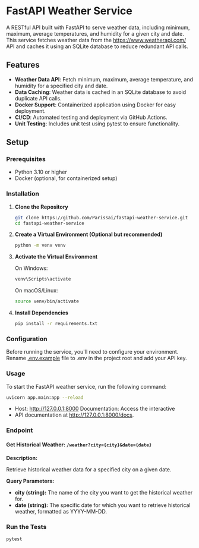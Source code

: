 # FastAPI Weather Service

A RESTful API built with FastAPI to serve weather data, including minimum, maximum, average temperatures, and humidity for a given city and date. This service fetches weather data from the https://www.weatherapi.com/ API and caches it using an SQLite database to reduce redundant API calls.

## Features

- **Weather Data API**: Fetch minimum, maximum, average temperature, and humidity for a specified city and date.
- **Data Caching**: Weather data is cached in an SQLite database to avoid duplicate API calls.
- **Docker Support**: Containerized application using Docker for easy deployment.
- **CI/CD**: Automated testing and deployment via GitHub Actions.
- **Unit Testing**: Includes unit test using pytest to ensure functionality.

## Setup

### Prerequisites

- Python 3.10 or higher
- Docker (optional, for containerized setup)

### Installation

1. **Clone the Repository**

   ```bash
   git clone https://github.com/Parissai/fastapi-weather-service.git
   cd fastapi-weather-service
   ```

2. **Create a Virtual Environment (Optional but recommended)**
    ```bash
    python -m venv venv
    ```
3. **Activate the Virtual Environment**

    On Windows:
    ```bash
    venv\Scripts\activate
    ```
    On macOS/Linux:
    ```bash
    source venv/bin/activate
    ```

4. **Install Dependencies**
    ```bash
    pip install -r requirements.txt
    ```

### Configuration
Before running the service, you'll need to configure your environment. Rename [.env.example](.env.example) file to .env in the project root and add your API key.

### Usage

To start the FastAPI weather service, run the following command:

```bash
uvicorn app.main:app --reload
```

- Host: http://127.0.0.1:8000
Documentation: Access the interactive 
- API documentation at http://127.0.0.1:8000/docs.

### Endpoint

#### Get Historical Weather: `/weather?city={city}&date={date}`
**Description:** 

Retrieve historical weather data for a specified city on a given date.

**Query Parameters:**
- **city (string):** The name of the city you want to get the historical weather for.
- **date (string):** The specific date for which you want to retrieve historical weather, formatted as YYYY-MM-DD.

### Run the Tests
```bash
pytest
```
